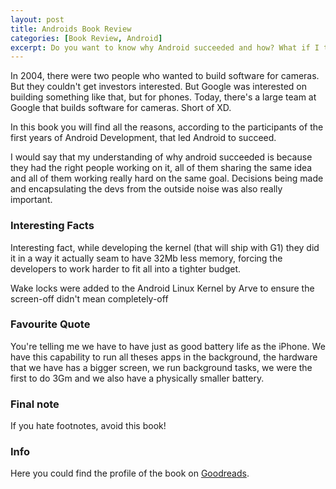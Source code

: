 ```yaml
---
layout: post
title: Androids Book Review
categories: [Book Review, Android]
excerpt: Do you want to know why Android succeeded and how? What if I tell you there is a fantastic book you could read? Please join me on my review of Androids: The Team That Built the Android Operating System.
---
```


In 2004, there were two people who wanted to build software for cameras. But they couldn't get investors interested. But Google was interested on building something like that, but for phones.
Today, there's a large team at Google that builds software for cameras. Short of XD.

In this book you will find all the reasons, according to the participants of the first years of Android Development, that led Android to succeed.

I would say that my understanding of why android succeeded is because they had the right people working on it, all of them sharing the same idea and all of them working really hard on the same goal. Decisions being made and encapsulating the devs from the outside noise was also really important.

### Interesting Facts

Interesting fact, while developing the kernel (that will ship with G1) they did it in a way it actually seam to have 32Mb less memory, forcing the developers to work harder to fit all into a tighter budget.

Wake locks were added to the Android Linux Kernel by Arve to ensure the screen-off didn't mean completely-off



### Favourite Quote
You're telling me we have to have just as good battery life as the iPhone. We have this capability to run all theses apps in the background, the hardware  that we have has a bigger screen, we run background tasks, we were the first to do 3Gm and we also have a physically smaller battery.

### Final note
If you hate footnotes, avoid this book!

### Info
Here you could find the profile of the book on [Goodreads](goodreads.com/book/show/58753360-androids?from_search=true&from_srp=true&qid=Kxh39KVMqE&rank=6).

